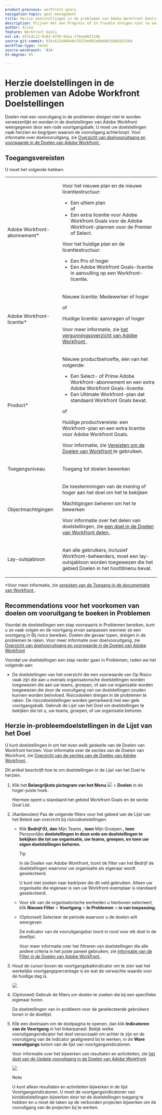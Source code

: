```yaml
---
product-previous: workfront-goals
navigation-topic: goal-management
title: Herzie doelstellingen in de problemen van Adobe Workfront Doelstellingen
description: Olijven met een Progress of In Trouble dreigen niet te worden bereikt en worden in Adobe Workfront Goals weergegeven door een rode voortgangsbalk. U moet uw doelstellingen vaak herzien en begrijpen waarom de vooruitgang achterloopt.
author: Alina
feature: Workfront Goals
exl-id: df2cdc12-9102-4759-9daa-1f8ae68f110b
source-git-commit: 024c612d46848c55529e902a00d481588d261584
workflow-type: tm+mt
source-wordcount: '834'
ht-degree: 0%

---
```


# Herzie doelstellingen in de problemen van Adobe Workfront Doelstellingen

<!--
<p>(NOTE: the status of goals in "red" used to be called At Risk. Now, it is "in trouble") </p>
-->

Doelen met een vooruitgang in de problemen dreigen niet te worden verwezenlijkt en worden in de doelstellingen van Adobe Workfront weergegeven door een rode voortgangsbalk. U moet uw doelstellingen vaak herzien en begrijpen waarom de vooruitgang achterloopt. Voor informatie over doelvooruitgang, zie [ Overzicht van doelvooruitgang en voorwaarde in de Doelen van Adobe Workfront ](../../workfront-goals/goal-management/calculate-goal-progress.md).

## Toegangsvereisten

U moet het volgende hebben:

<table style="table-layout:auto">
<col>
</col>
<col>
</col>
<tbody>
 <tr> 
   <td role="rowheader">Adobe Workfront-abonnement*</td> 
   <td> 
   <p>Voor het nieuwe plan en de nieuwe licentiestructuur:
  <ul><li>Een ultiem plan </li>
  of
  <li>Een extra licentie voor Adobe Workfront Goals voor de Adobe Workfront-plannen voor de Premier of Select. </li></ul> </p>
<p>Voor het huidige plan en de licentiestructuur: 
<ul><li> Een Pro of hoger </li>
  <li>Een Adobe Workfront Goals-licentie in aanvulling op een Workfront-licentie.</li></ul></p>
   </td> 
  </tr>
 <tr>
 <td role="rowheader">Adobe Workfront-licentie*</td>
 <td>
 <p>Nieuwe licentie: Medewerker of hoger</p>
 of
 <p>Huidige licentie: aanvragen of hoger</p> <p>Voor meer informatie, zie <a href="../../administration-and-setup/add-users/access-levels-and-object-permissions/wf-licenses.md" class="MCXref xref"> het vergunningsoverzicht van Adobe Workfront </a>.</p> </td>
 </tr>
 <tr>
 <td role="rowheader">Product*</td>
 <td>
 <p> Nieuwe productbehoefte, één van het volgende: </p>
<ul>
<li>Een Select- of Prime Adobe Workfront-abonnement en een extra Adobe Workfront Goals-licentie.</li>
<li>Een Ultimate Workfront-plan dat standaard Workfront Goals bevat. </li></ul>
 <p>of</p>
 <p>Huidige productvereiste: een Workfront-plan en een extra licentie voor Adobe Workfront Goals. </p> <p>Voor informatie, zie <a href="../../workfront-goals/goal-management/access-needed-for-wf-goals.md" class="MCXref xref"> Vereisten om de Doelen van Workfront </a> te gebruiken. </p> </td>
 </tr>
 <tr>
 <td role="rowheader">Toegangsniveau</td>
 <td> <p>Toegang tot doelen bewerken</p></td>
 </tr>
 <tr data-mc-conditions="">
 <td role="rowheader">Objectmachtigingen</td>
 <td>
  <div>
  <p>De toestemmingen van de mening of hoger aan het doel om het te bekijken</p>
  <p>Machtigingen beheren om het te bewerken</p>
  <p>Voor informatie over het delen van doelstellingen, zie <a href="../../workfront-goals/workfront-goals-settings/share-a-goal.md" class="MCXref xref"> een doel in de Doelen van Workfront delen </a>. </p>
  </div> </td>
 </tr>
 <tr>
   <td role="rowheader"><p>Lay-outsjabloon</p></td>
   <td> <p>Aan alle gebruikers, inclusief Workfront-beheerders, moet een lay-outsjabloon worden toegewezen die het gebied Doelen in het hoofdmenu bevat. </p>  
</td>
  </tr>
</tbody>
</table>

*Voor meer informatie, zie [ vereisten van de Toegang in de documentatie van Workfront ](/help/quicksilver/administration-and-setup/add-users/access-levels-and-object-permissions/access-level-requirements-in-documentation.md).

## Recommendations voor het voorkomen van doelen om vooruitgang te boeken in Problemen

Voordat de doelstellingen een stap voorwaarts in Problemen bereiken, kunt u ze vaak volgen en de voortgang ervan aanpassen wanneer ze een voortgang in Bij risico bereiken. Doelen die gevaar lopen, dreigen in de problemen te raken. Voor meer informatie over doelvooruitgang, zie [ Overzicht van doelvooruitgang en voorwaarde in de Doelen van Adobe Workfront ](../../workfront-goals/goal-management/calculate-goal-progress.md)

Voordat uw doelstellingen een stap verder gaan in Problemen, raden we het volgende aan:

* De doelstellingen van het overzicht die een voorwaarde van Op Risico vaak zijn die aan u evenals organisatorische doelstellingen worden toegewezen die aan uw teams, groepen, of aan uw organisatie worden toegewezen die door de vooruitgang van uw doelstellingen zouden kunnen worden beïnvloed. Risicodoelen dreigen in de problemen te raken. De risicodoelstellingen worden gemarkeerd met een gele voortgangsbalk. Gebruik de Lijst van het Doel om doelstellingen te bekijken die tot u, uw teams, groepen, of uw organisatie behoren.


## Herzie in-probleemdoelstellingen in de Lijst van het Doel

U kunt doelstellingen in om het even welk gedeelte van de Doelen van Workfront herzien. Voor informatie over de secties van de Doelen van Workfront, zie [ Overzicht van de secties van de Doelen van Adobe Workfront ](../../workfront-goals/goal-review-and-workfront-goals-sections/overview-of-wf-goals-sections.md).

Dit artikel beschrijft hoe te om doelstellingen in de Lijst van het Doel te herzien.

1. Klik het **Belangrijkste pictogram van het Menu** ![](assets/main-menu-icon.png) > **Doelen** in de hoger-juiste hoek.

   <!-- Add this when Shell is available to all: or (if available), click the **Main Menu** icon ![Main menu icon](../goal-management/assets/three-line-main-menu-icon.png) in the upper-left corner)
   -->

   Hiermee opent u standaard het gebied Workfront Goals en de sectie Goal List.

1. (Aanbevolen) Pas de volgende filters voor het gebied van de Lijst van het Beleid aan overzicht bij risicodoelstellingen:

   * Klik **Bedrijf 0}, dan** Mijn Teams **, toen** Mijn Groepen **, toen** Persoonlijke **doelstellingen in deze orde om doelstellingen te bekijken die tot uw organisatie, uw teams, groepen, en toen uw eigen doelstellingen behoren.**

     >[!TIP]
     >
     >In de Doelen van Adobe Workfront, toont de filter van het Bedrijf de doelstellingen waarvoor uw organisatie als eigenaar wordt geselecteerd.
     >
     >
     >U kunt niet zoeken naar bedrijven die dit veld gebruiken. Alleen uw organisatie die eigenaar is van uw Workfront-exemplaar is standaard geselecteerd.

   * Voor elk van de organisatorische eenheden u hierboven selecteert, klik **Nieuwe Filter** > **Voortgang** > **In Problemen** > **is van toepassing.**
   * (Optioneel) Selecteer de periode waarvoor u de doelen wilt weergeven.

     De indicator van de vooruitgangsbar toont in rood voor elk doel in de doellijst.

     Voor meer informatie over het filtreren van doelstellingen die alle andere criteria in het juiste paneel gebruiken, zie [ informatie van de Filter in de Doelen van Adobe Workfront ](../../workfront-goals/goal-management/filter-information-wf-goals.md).

1. Houd de cursor boven de voortgangsbalkindicator om te zien wat het werkelijke voortgangspercentage is en wat de verwachte waarde voor de huidige dag is.

   ![](assets/goal-progress-hover-over-detail-unshimmed.png)

1. (Optioneel) Gebruik de filters om doelen te zoeken die bij een specifieke eigenaar horen.

   De doelstellingen van in-probleem voor de geselecteerde gebruikers tonen in de doellijst.

1. Klik een doelnaam om de doelpagina te openen, dan klik **Indicatoren van de Voortgang** in het linkerpaneel. Bekijk welke vooruitgangsindicator het doel veroorzaakt om achter te zijn en de vooruitgang van de indicator gealigneerd bij te werken, in de **Ware vooruitgangs** kolom van de lijst van voortgangsindicatoren.

   Voor informatie over het bijwerken van resultaten en activiteiten, zie [ het doel van de Update vooruitgang in de Doelen van Adobe Workfront ](../goal-review-and-workfront-goals-sections/check-in-goals.md)

   ![](assets/actual-progress-editable-column-in-indicator-list-unshimmed.png)

   >[!NOTE]
   >
   >U kunt alleen resultaten en activiteiten bijwerken in de lijst Voortgangsindicatoren. U moet de voortgangsindicatoren van kinddoelstellingen bijwerken door tot de doelstellingen toegang te hebben en u moet de taken op de verbonden projecten bijwerken om de vooruitgang van de projecten bij te werken.


